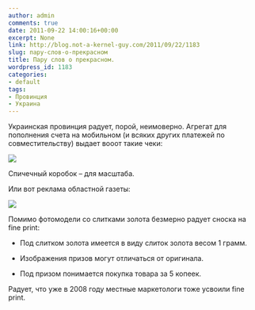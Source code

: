 ```yaml
---
author: admin
comments: true
date: 2011-09-22 14:00:16+00:00
excerpt: None
link: http://blog.not-a-kernel-guy.com/2011/09/22/1183
slug: пару-слов-о-прекрасном
title: Пару слов о прекрасном.
wordpress_id: 1183
categories:
- default
tags:
- Провинция
- Украина
---
```


Украинская провинция радует, порой, неимоверно. Агрегат для пополнения счета на мобильном (и всяких других платежей по совместительству) выдает вооот такие чеки:

[![](http://blog.not-a-kernel-guy.com/wp-content/uploads/2011/09/IMG_7334-300x267.jpg)](http://blog.not-a-kernel-guy.com/wp-content/uploads/2011/09/IMG_7334.jpg)

Спичечный коробок – для масштаба.

Или вот реклама областной газеты:

[![](http://blog.not-a-kernel-guy.com/wp-content/uploads/2011/09/2011-09-21-11.21.49-213x300.jpg)](http://blog.not-a-kernel-guy.com/wp-content/uploads/2011/09/2011-09-21-11.21.49.jpg)

Помимо фотомодели со слитками золота безмерно радует сноска на fine print:

  * Под слитком золота имеется в виду слиток золота весом 1 грамм.

  * Изображения призов могут отличаться от оригинала.

  * Под призом понимается покупка товара за 5 копеек.

Радует, что уже в 2008 году местные маркетологи тоже усвоили fine print.

